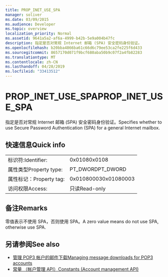 ```yaml
---
title: PROP_INET_USE_SPA
manager: soliver
ms.date: 03/09/2015
ms.audience: Developer
ms.topic: overview
localization_priority: Normal
ms.assetid: 9641a5a2-af6a-4999-b42b-5e9a004b47fc
description: 指定是否对常规 Internet 邮箱 (SPA) 安全密码身份验证。
ms.openlocfilehash: b20bba4866ba61c66d6c79ee53ca2fe225f6d433
ms.sourcegitcommit: 8657170d071f9bcf680aba50b9c07f2a4fb82283
ms.translationtype: MT
ms.contentlocale: zh-CN
ms.lasthandoff: 04/28/2019
ms.locfileid: "33413512"
---
```

# <a name="prop_inet_use_spa"></a><span data-ttu-id="08aa7-103">PROP_INET_USE_SPA</span><span class="sxs-lookup"><span data-stu-id="08aa7-103">PROP_INET_USE_SPA</span></span>

<span data-ttu-id="08aa7-104">指定是否对常规 Internet 邮箱 (SPA) 安全密码身份验证。</span><span class="sxs-lookup"><span data-stu-id="08aa7-104">Specifies whether to use Secure Password Authentication (SPA) for a general Internet mailbox.</span></span>
  
## <a name="quick-info"></a><span data-ttu-id="08aa7-105">快速信息</span><span class="sxs-lookup"><span data-stu-id="08aa7-105">Quick info</span></span>

|||
|:-----|:-----|
|<span data-ttu-id="08aa7-106">标识符:</span><span class="sxs-lookup"><span data-stu-id="08aa7-106">Identifier:</span></span>  <br/> |<span data-ttu-id="08aa7-107">0x0108</span><span class="sxs-lookup"><span data-stu-id="08aa7-107">0x0108</span></span>  <br/> |
|<span data-ttu-id="08aa7-108">属性类型</span><span class="sxs-lookup"><span data-stu-id="08aa7-108">Property type:</span></span>  <br/> |<span data-ttu-id="08aa7-109">PT_DWORD</span><span class="sxs-lookup"><span data-stu-id="08aa7-109">PT_DWORD</span></span>  <br/> |
|<span data-ttu-id="08aa7-110">属性标记：</span><span class="sxs-lookup"><span data-stu-id="08aa7-110">Property tag:</span></span>  <br/> |<span data-ttu-id="08aa7-111">0x01080003</span><span class="sxs-lookup"><span data-stu-id="08aa7-111">0x01080003</span></span>  <br/> |
|<span data-ttu-id="08aa7-112">访问权限</span><span class="sxs-lookup"><span data-stu-id="08aa7-112">Access:</span></span>  <br/> |<span data-ttu-id="08aa7-113">只读</span><span class="sxs-lookup"><span data-stu-id="08aa7-113">Read-only</span></span>  <br/> |
   
## <a name="remarks"></a><span data-ttu-id="08aa7-114">备注</span><span class="sxs-lookup"><span data-stu-id="08aa7-114">Remarks</span></span>

<span data-ttu-id="08aa7-115">零值表示不使用 SPA，否则使用 SPA。</span><span class="sxs-lookup"><span data-stu-id="08aa7-115">A zero value means do not use SPA, otherwise use SPA.</span></span>
  
## <a name="see-also"></a><span data-ttu-id="08aa7-116">另请参阅</span><span class="sxs-lookup"><span data-stu-id="08aa7-116">See also</span></span>

- [<span data-ttu-id="08aa7-117">管理 POP3 帐户的邮件下载</span><span class="sxs-lookup"><span data-stu-id="08aa7-117">Managing message downloads for POP3 accounts</span></span>](managing-message-downloads-for-pop3-accounts.md) 
- [<span data-ttu-id="08aa7-118">常量 （帐户管理 API）</span><span class="sxs-lookup"><span data-stu-id="08aa7-118">Constants (Account management API)</span></span>](constants-account-management-api.md)

